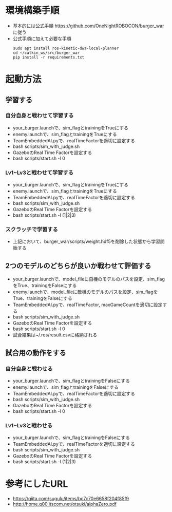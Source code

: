 # 環境構築手順
- 基本的には公式手順 https://github.com/OneNightROBOCON/burger_war に従う
- 公式手順に加えて必要な手順
   ```
   sudo apt install ros-kinetic-dwa-local-planner
   cd ~/catkin_ws/src/burger_war
   pip install -r requirements.txt
   ```

# 起動方法
## 学習する
### 自分自身と戦わせて学習する
- your_burger.launchで、sim_flagとtrainingをTrueにする
- enemy.launchで、sim_flagとtrainingをTrueにする
- TeamEmbeddedAI.pyで、realTimeFactorを適切に設定する
- bash scripts/sim_with_judge.sh
- GazeboのReal Time Factorを設定する
- bash scripts/start.sh -l 0

### Lv1~Lv3と戦わせて学習する
- your_burger.launchで、sim_flagとtrainingをTrueにする
- enemy.launchで、sim_flagとtrainingをTrueにする
- TeamEmbeddedAI.pyで、realTimeFactorを適切に設定する
- bash scripts/sim_with_judge.sh
- GazeboのReal Time Factorを設定する
- bash scripts/start.sh -l (1|2|3)

### スクラッチで学習する
- 上記において、burger_war/scripts/weight.hdf5を削除した状態から学習開始する

## 2つのモデルのどちらが良いか戦わせて評価する
- your_burger.launchで、model_fileに自機のモデルのパスを設定、sim_flagをTrue、trainingをFalseにする
- enemy.launchで、model_fileに敵機のモデルのパスを設定、sim_flagをTrue、trainingをFalseにする
- TeamEmbeddedAI.pyで、realTimeFactor, maxGameCountを適切に設定する
- bash scripts/sim_with_judge.sh
- GazeboのReal Time Factorを設定する
- bash scripts/start.sh -l 0
- 試合結果は~/.ros/result.csvに格納される

## 試合用の動作をする
### 自分自身と戦わせる
- your_burger.launchで、sim_flagとtrainingをFalseにする
- enemy.launchで、sim_flagとtrainingをFalseにする
- TeamEmbeddedAI.pyで、realTimeFactorを適切に設定する
- bash scripts/sim_with_judge.sh
- GazeboのReal Time Factorを設定する
- bash scripts/start.sh -l 0

### Lv1~Lv3と戦わせる
- your_burger.launchで、sim_flagとtrainingをFalseにする
- TeamEmbeddedAI.pyで、realTimeFactorを適切に設定する
- bash scripts/sim_with_judge.sh
- GazeboのReal Time Factorを設定する
- bash scripts/start.sh -l (1|2|3)

# 参考にしたURL
- https://qiita.com/sugulu/items/bc7c70e6658f204f85f9
- http://home.q00.itscom.net/otsuki/alphaZero.pdf
